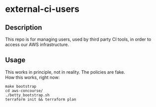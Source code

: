 # external-ci-users

## Description

This repo is for managing users, used by third party CI tools, in order to access our AWS infrastructure.

## Usage

This works in principle, not in reality.  The policies are fake.  
How this works, right now:

`make bootstrap`  
`cd aws-concourse/`  
`./betty_bootstrap.sh`  
`terraform init && terraform plan`
